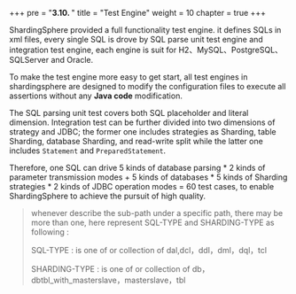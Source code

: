 +++
pre = "<b>3.10. </b>"
title = "Test Engine"
weight = 10
chapter = true
+++

ShardingSphere provided a full functionality test engine. it defines SQLs in xml files, every single SQL is drove by SQL parse unit test engine and integration test engine,
each engine is suit for H2、MySQL、PostgreSQL、SQLServer and Oracle.

To make the test engine more easy to get start, all test engines in shardingsphere are designed to modify the configuration files to execute all assertions without any **Java code** modification.

The SQL parsing unit test covers both SQL placeholder and literal dimension. 
Integration test can be further divided into two dimensions of strategy and JDBC; the former one includes strategies as Sharding, table Sharding, database Sharding, and read-write split while the latter one includes `Statement` and `PreparedStatement`.

Therefore, one SQL can drive 5 kinds of database parsing * 2 kinds of parameter transmission modes + 5 kinds of databases * 5 kinds of Sharding strategies * 2 kinds of JDBC operation modes = 60 test cases, to enable ShardingSphere to achieve the pursuit of high quality.

> whenever describe the sub-path under a specific path, there may be more than one, here represent SQL-TYPE and SHARDING-TYPE as following :
>
>SQL-TYPE : is one of or collection of dal,dcl，ddl，dml，dql，tcl
>
>SHARDING-TYPE : is one of or collection of db，dbtbl_with_masterslave，masterslave，tbl
